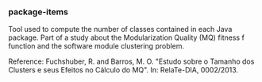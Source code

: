 ### package-items

Tool used to compute the number of classes contained in each Java package. Part of a study about the Modularization Quality (MQ) fitness f function and the software module clustering problem.

Reference:
Fuchshuber, R. and Barros, M. O. "Estudo sobre o Tamanho dos Clusters e seus Efeitos no Cálculo do MQ". In: RelaTe-DIA, 0002/2013.

